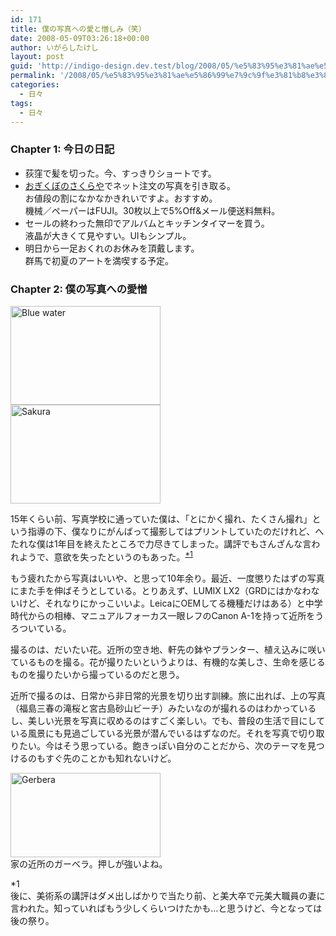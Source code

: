 ```yaml
---
id: 171
title: 僕の写真への愛と憎しみ（笑）
date: 2008-05-09T03:26:18+00:00
author: いがらしたけし
layout: post
guid: 'http://indigo-design.dev.test/blog/2008/05/%e5%83%95%e3%81%ae%e5%86%99%e7%9c%9f%e3%81%b8%e3%81%ae%e6%84%9b%e3%81%a8%e6%86%8e%e3%81%97%e3%81%bf%ef%bc%88%e7%ac%91%ef%bc%89/'
permalink: '/2008/05/%e5%83%95%e3%81%ae%e5%86%99%e7%9c%9f%e3%81%b8%e3%81%ae%e6%84%9b%e3%81%a8%e6%86%8e%e3%81%97%e3%81%bf%ef%bc%88%e7%ac%91%ef%bc%89/'
categories:
  - 日々
tags:
  - 日々
---
```

<h3>Chapter 1: 今日の日記</h3><ul><li>荻窪で髪を切った。今、すっきりショートです。</li><li><a href="http://www.ogisaku.com/netprint/">おぎくぼのさくらや</a>でネット注文の写真を引き取る。<br />お値段の割になかなかきれいですよ。おすすめ。<br />機械／ペーパーはFUJI。30枚以上で5%Off&amp;メール便送料無料。</li><li>セールの終わった無印でアルバムとキッチンタイマーを買う。<br />液晶が大きくて見やすい。UIもシンプル。</li><li>明日から一足おくれのお休みを頂戴します。<br />群馬で初夏のアートを満喫する予定。</li></ul><h3>Chapter 2: 僕の写真への愛憎</h3><a href="http://www.flickr.com/photos/takeshi81/2473281317/" title="Blue water by Takeshi*, on Flickr"><img src="http://farm4.static.flickr.com/3226/2473281317_e0e2bafb43_m.jpg" width="240" height="158" alt="Blue water" /></a><br /><a href="http://www.flickr.com/photos/takeshi81/2464677958/" title="Sakura by Takeshi*, on Flickr"><img src="http://farm3.static.flickr.com/2328/2464677958_aff7af2bca_m.jpg" width="240" height="158" alt="Sakura" /></a><br /><p>15年くらい前、写真学校に通っていた僕は、「とにかく撮れ、たくさん撮れ」という指導の下、僕なりにがんばって撮影してはプリントしていたのだけれど、へたれな僕は1年目を終えたところで力尽きてしまった。講評でもさんざんな言われようで、意欲を失ったというのもあった。<sup><a href="#1">*1</a></sup></p><p>もう疲れたから写真はいいや、と思って10年余り。最近、一度懲りたはずの写真にまた手を伸ばそうとしている。とりあえず、LUMIX LX2（GRDにはかなわないけど、それなりにかっこいいよ。LeicaにOEMしてる機種だけはある）と中学時代からの相棒、マニュアルフォーカス一眼レフのCanon A-1を持って近所をうろついている。</p><p>撮るのは、だいたい花。近所の空き地、軒先の鉢やプランター、植え込みに咲いているものを撮る。花が撮りたいというよりは、有機的な美しさ、生命を感じるものを撮りたいから撮っているのだと思う。</p><p>近所で撮るのは、日常から非日常的光景を切り出す訓練。旅に出れば、上の写真（福島三春の滝桜と宮古島砂山ビーチ）みたいなのが撮れるのはわかっているし、美しい光景を写真に収めるのはすごく楽しい。でも、普段の生活で目にしている風景にも見過ごしている光景が潜んでいるはずなのだ。それを写真で切り取りたい。今はそう思っている。飽きっぽい自分のことだから、次のテーマを見つけるのもすぐ先のことかも知れないけど。</p><p><a href="http://www.flickr.com/photos/takeshi81/2471180098/" title="Gerbera by Takeshi*, on Flickr"><img src="http://farm3.static.flickr.com/2003/2471180098_db8c4d71b4_m.jpg" width="240" height="135" alt="Gerbera" /></a><br />家の近所のガーベラ。押しが強いよね。<p><p><a name="1">*1</a><br />後に、美術系の講評はダメ出しばかりで当たり前、と美大卒で元美大職員の妻に言われた。知っていればもう少しくらいつけたかも…と思うけど、今となっては後の祭り。</p>